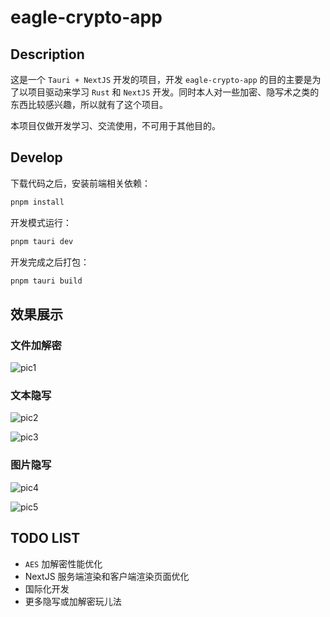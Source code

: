 # eagle-crypto-app

## Description

这是一个 `Tauri + NextJS` 开发的项目，开发 `eagle-crypto-app` 的目的主要是为了以项目驱动来学习 `Rust` 和 `NextJS` 开发。同时本人对一些加密、隐写术之类的东西比较感兴趣，所以就有了这个项目。

本项目仅做开发学习、交流使用，不可用于其他目的。

## Develop

下载代码之后，安装前端相关依赖：

```bash
pnpm install
```

开发模式运行：

```bash
pnpm tauri dev
```

开发完成之后打包：

```bash
pnpm tauri build
```

## 效果展示

### 文件加解密

![pic1](https://fastly.jsdelivr.net/gh/EagleClark/cdn@0.0.5/pictures/pic1.jpg)

### 文本隐写

![pic2](https://fastly.jsdelivr.net/gh/EagleClark/cdn@0.0.5/pictures/pic2.jpg)

![pic3](https://fastly.jsdelivr.net/gh/EagleClark/cdn@0.0.5/pictures/pic3.jpg)

### 图片隐写

![pic4](https://fastly.jsdelivr.net/gh/EagleClark/cdn@0.0.5/pictures/pic4.jpg)

![pic5](https://fastly.jsdelivr.net/gh/EagleClark/cdn@0.0.5/pictures/pic5.jpg)

## TODO LIST

- `AES` 加解密性能优化
- NextJS 服务端渲染和客户端渲染页面优化
- 国际化开发
- 更多隐写或加解密玩儿法
